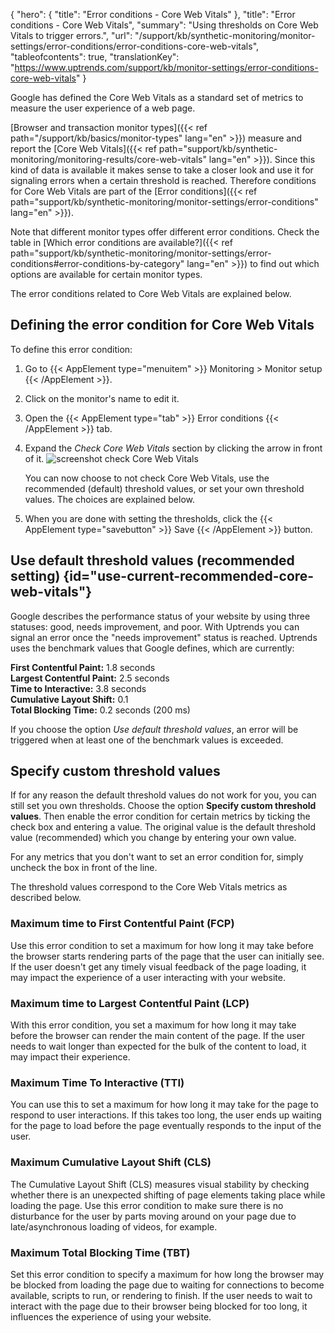 {
  "hero": {
    "title": "Error conditions - Core Web Vitals"
  },
  "title": "Error conditions - Core Web Vitals",
  "summary": "Using thresholds on Core Web Vitals to trigger errors.",
  "url": "/support/kb/synthetic-monitoring/monitor-settings/error-conditions/error-conditions-core-web-vitals",
  "tableofcontents": true,
  "translationKey": "https://www.uptrends.com/support/kb/monitor-settings/error-conditions-core-web-vitals"
}

Google has defined the Core Web Vitals as a standard set of metrics to measure the user experience of a web page.

[Browser and transaction monitor types]({{< ref path="/support/kb/basics/monitor-types" lang="en" >}}) measure and report the [Core Web Vitals]({{< ref path="support/kb/synthetic-monitoring/monitoring-results/core-web-vitals" lang="en" >}}). Since this kind of data is available it makes sense to take a closer look and use it for signaling errors when a certain threshold is reached. Therefore conditions for Core Web Vitals are part of the [Error conditions]({{< ref path="support/kb/synthetic-monitoring/monitor-settings/error-conditions" lang="en" >}}).

Note that different monitor types offer different error conditions. Check the table in [Which error conditions are available?]({{< ref path="support/kb/synthetic-monitoring/monitor-settings/error-conditions#error-conditions-by-category" lang="en" >}}) to find out which options are available for certain monitor types.

The error conditions related to Core Web Vitals are explained below.

## Defining the error condition for Core Web Vitals

To define this error condition:

1. Go to {{< AppElement type="menuitem" >}} Monitoring > Monitor setup {{< /AppElement >}}.
2. Click on the monitor's name to edit it.
3. Open the {{< AppElement type="tab" >}} Error conditions {{< /AppElement >}} tab.
4. Expand the *Check Core Web Vitals* section by clicking the arrow in front of it.
   ![screenshot check Core Web Vitals](/img/content/scr_errorconditions-corewebvitals.min.png)

   You can now choose to not check Core Web Vitals, use the recommended (default) threshold values, or set your own threshold values. The choices are explained below.
5. When you are done with setting the thresholds, click the {{< AppElement type="savebutton" >}} Save {{< /AppElement >}} button.


## Use default threshold values (recommended setting) {id="use-current-recommended-core-web-vitals"}

Google describes the performance status of your website by using three statuses: good, needs improvement, and poor. 
With Uptrends you can signal an error once the "needs improvement" status is reached. Uptrends uses the benchmark values that Google defines, which are currently:

**First Contentful Paint:** 1.8 seconds  
**Largest Contentful Paint:** 2.5 seconds  
**Time to Interactive:** 3.8 seconds  
**Cumulative Layout Shift:** 0.1  
**Total Blocking Time:** 0.2 seconds (200 ms)

If you choose the option *Use default threshold values*, an error will be triggered when at least one of the benchmark values is exceeded. 

## Specify custom threshold values

If for any reason the default threshold values do not work for you, you can still set you own thresholds.
Choose the option **Specify custom threshold values**. Then enable the error condition for certain metrics by ticking the check box and entering a value. The original value is the default threshold value (recommended) which you change by entering your own value.

For any metrics that you don't want to set an error condition for, simply uncheck the box in front of the line.

The threshold values correspond to the Core Web Vitals metrics as described below.
### Maximum time to First Contentful Paint (FCP)

Use this error condition to set a maximum for how long it may take before the browser starts rendering parts of the page that the user can initially see. If the user doesn't get any timely visual feedback of the page loading, it may impact the experience of a user interacting with your website.

### Maximum time to Largest Contentful Paint (LCP)

With this error condition, you set a maximum for how long it may take before the browser can render the main content of the page. If the user needs to wait longer than expected for the bulk of the content to load, it may impact their experience.

### Maximum Time To Interactive (TTI)

You can use this to set a maximum for how long it may take for the page to respond to user interactions. If this takes too long, the user ends up waiting for the page to load before the page eventually responds to the input of the user.

### Maximum Cumulative Layout Shift (CLS)

The Cumulative Layout Shift (CLS) measures visual stability by checking whether there is an unexpected shifting of page elements taking place while loading the page. Use this error condition to make sure there is no disturbance for the user by parts moving around on your page due to late/asynchronous loading of videos, for example.

### Maximum Total Blocking Time (TBT)

Set this error condition to specify a maximum for how long the browser may be blocked from loading the page due to waiting for connections to become available, scripts to run, or rendering to finish. If the user needs to wait to interact with the page due to their browser being blocked for too long, it influences the experience of using your website. 